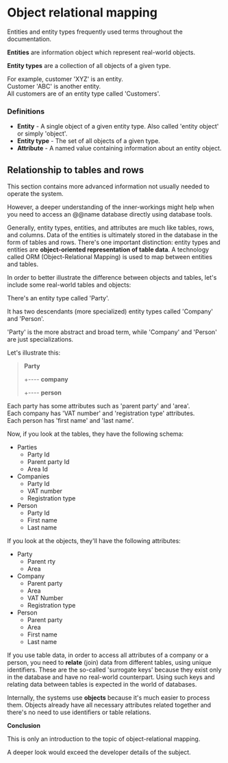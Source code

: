 # Object relational mapping

Entities and entity types frequently used terms throughout the documentation. 

**Entities** are information object which represent real-world objects. 

**Entity types** are a collection of all objects of a given type.

For example, customer 'XYZ' is an entity. <br>
Customer 'ABC' is another entity. <br> All customers are of an entity type called 'Customers'.

### Definitions

- **Entity** - A single object of a given entity type. Also called 'entity object' or simply 'object'. 
- **Entity type** - The set of all objects of a given type. 
- **Attribute** - A named value containing information about an entity object. 

## Relationship to tables and rows

This section contains more advanced information not usually needed to operate the system. 

However, a deeper understanding of the inner-workings might help when you need to access an @@name database directly using database tools.

Generally, entity types, entities, and attributes are much like tables, rows, and columns. Data of the entities is ultimately stored in the database in the form of tables and rows. There's one important distinction: entity types and entities are **object-oriented representation of table data**. A technology called ORM (Object-Relational Mapping) is used to map between entities and tables.

In order to better illustrate the difference between objects and tables, let's include some real-world tables and objects:

There's an entity type called 'Party'. 

It has two descendants (more specialized) entity types called 'Company' and 'Person'. 

'Party' is the more abstract and broad term, while 'Company' and 'Person' are just specializations. 

Let's illustrate this:

> **Party**
>
> +---- **company**
>
> +---- **person**

Each party has some attributes such as 'parent party' and 'area'. <br>
Each company has 'VAT number' and 'registration type' attributes. <br>
Each person has 'first name' and 'last name'.

Now, if you look at the tables, they have the following schema:

- Parties
  - Party Id
  - Parent party Id
  - Area Id
- Companies
  - Party Id
  - VAT number
  - Registration type
- Person
  - Party Id
  - First name
  - Last name

If you look at the objects, they'll have the following attributes:

- Party
  - Parent rty
  - Area
- Company
  - Parent party
  - Area
  - VAT Number
  - Registration type
- Person
  - Parent party
  - Area
  - First name
  - Last name

If you use table data, in order to access all attributes of a company or a person, you need to **relate** (join) data from different tables, using unique identifiers. These are the so-called 'surrogate keys' because they exist only in the database and have no real-world counterpart. Using such keys and relating data between tables is expected in the world of databases.

Internally, the systems use **objects** because it's much easier to process them. Objects already have all necessary attributes related together and there's no need to use identifiers or table relations.

**Conclusion**

This is only an introduction to the topic of object-relational mapping. 

A deeper look would exceed the developer details of the subject.
